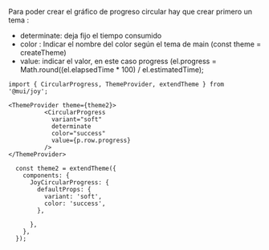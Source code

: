 Para poder crear el gráfico de progreso circular hay que crear primero un tema : 

- determinate: deja fijo el tiempo consumido
- color : Indicar el nombre del color según el tema de main  (const theme = createTheme)
- value: indicar el valor, en este caso progress (el.progress = Math.round((el.elapsedTime * 100) / el.estimatedTime);


```
import { CircularProgress, ThemeProvider, extendTheme } from '@mui/joy';

<ThemeProvider theme={theme2}>
          <CircularProgress
            variant="soft"
            determinate
            color="success"
            value={p.row.progress}
          />
</ThemeProvider>

  const theme2 = extendTheme({
    components: {
      JoyCircularProgress: {
        defaultProps: {
          variant: 'soft',
          color: 'success',
        },

      },
    },
  });

          
```
